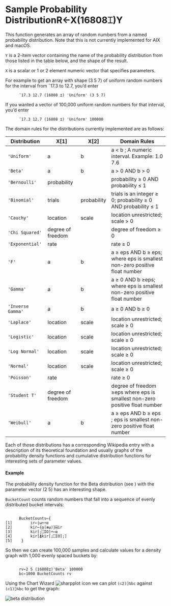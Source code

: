 




<h1 class="heading"><span class="name">Sample Probability Distribution</span><span class="command">R←X(16808⌶)Y</span></h1>

This function generates an array of random numbers from a named probability distribution.  Note that this is not currently implemented for AIX and macOS.


`Y` is a 2-item vector containing the name of the probability distribution from those listed in the table below, and the shape of the result.


`X` is a scalar or 1 or 2 element numeric vector that specifies parameters.


For example to get an array with shape (3 5 7) of uniform random numbers for the interval from ¯17.3 to 12.7, you’d enter
```apl
      ¯17.3 12.7 (16808 ⌶) 'Uniform' (3 5 7)
```


If you wanted a vector of 100,000 uniform random numbers for that interval, you’d enter
```apl
      ¯17.3 12.7 (16808 ⌶) 'Uniform' 100000
```


The domain rules for the distributions currently  implemented are as follows:

| Distribution | X[1] | X[2] | Domain Rules |
| --- | --- | --- | ---  |
| `'Uniform'` | a | b | a < b ; A numeric interval. Example: 1.0 7.6 |
| `'Beta'` | a | b | a > 0  AND b > 0 |
| `'Bernoulli'` | probability |  | probability ≥ 0 AND probability ≤ 1 |
| `'Binomial'` | trials | probability | trials is an integer ≥ 0;  probability ≥ 0 AND probability ≤ 1 |
| `'Cauchy'` | location | scale | location unrestricted; scale > 0 |
| `'Chi Squared'` | degree of freedom |  | degree of freedom ≥ 0 |
| `'Exponential'` | rate |  | rate  ≥ 0 |
| `'F'` | a | b | a ≥  eps AND b ≥ eps; where eps is smallest non-zero positive float number |
| `'Gamma'` | a | b | a ≥ 0 AND b ≥eps; where eps is smallest non-zero positive float number |
| `'Inverse Gamma'` | a | b | a ≥ 0 AND b ≥ 0 |
| `'Laplace'` | location | scale | location unrestricted; scale ≥ 0 |
| `'Logistic'` | location | scale | location unrestricted; scale ≥ 0 |
| `'Log Normal'` | location | scale | location unrestricted; scale ≥ 0 |
| `'Normal'` | location | scale | location unrestricted; scale ≥ 0 |
| `'Poisson'` | rate |  | rate ≥ 0 |
| `'Student T'` | degree of freedom |  | degree of freedom ≥eps where eps is smallest non-zero positive float number |
| `'Weibull'` | a | b | a ≥  eps AND b ≥ eps ; eps is smallest non-zero positive float number |



Each of those distributions has a corresponding Wikipedia entry with a description of its theoretical foundation and usually graphs of the probability density functions and cumulative distribution functions for interesting sets of parameter values.

#### Example


The probability density function for the Beta distribution (see ) with the parameter vector (2 5) has an interesting shape.


`BucketCount` counts random numbers that fall into a sequence of evenly distributed bucket intervals:
```apl

      BucketCounts←{
[1]        ir←⌊⍵÷÷⍺
[2]        kir←{⍺(≢⍵)}⌸ir
[3]        kir[;⎕IO]÷←⍺
[4]        kir[⍋kir[;⎕IO];]
[5]    }

```


So then we can create 100,000 samples and calculate values for a density graph with 1,000 evenly spaced buckets by:
```apl

      rv←2 5 (16808⌶)'Beta' 100000
      bc←1000 BucketCounts rv
```


Using the Chart Wizard ![sharpplot icon](../img/sharpplot-icon.png) we can plot `(⊂2)⌷⍉bc` against `(⊂1)⌷⍉bc` to get the graph:


![beta distribution](../img/beta-distribution.png)


